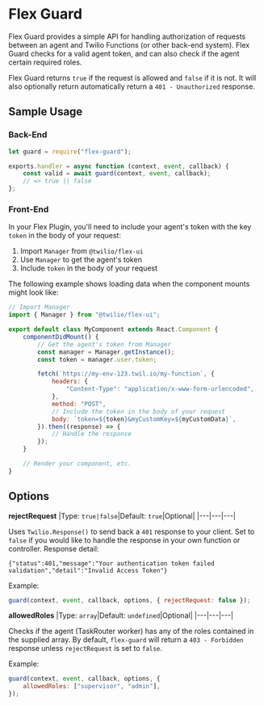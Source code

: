 # Flex Guard

Flex Guard provides a simple API for handling authorization of requests between an agent and Twilio Functions (or other back-end system). Flex Guard checks for a valid agent token, and can also check if the agent certain required roles.

Flex Guard returns `true` if the request is allowed and `false` if it is not. It will also optionally return automatically return a `401 - Unauthorized` response.

## Sample Usage

### Back-End

```javascript
let guard = require("flex-guard");

exports.handler = async function (context, event, callback) {
    const valid = await guard(context, event, callback);
    // => true || false
};
```

### Front-End

In your Flex Plugin, you'll need to include your agent's token with the key `token` in the body of your request:

1. Import `Manager` from `@twilio/flex-ui`
1. Use `Manager` to get the agent's token
1. Include `token` in the body of your request

The following example shows loading data when the component mounts might look like:

```javascript
// Import Manager
import { Manager } from "@twilio/flex-ui";

export default class MyComponent extends React.Component {
    componentDidMount() {
        // Get the agent's token from Manager
        const manager = Manager.getInstance();
        const token = manager.user.token;

        fetch(`https://my-env-123.twil.io/my-function`, {
            headers: {
                "Content-Type": "application/x-www-form-urlencoded",
            },
            method: "POST",
            // Include the token in the body of your request
            body: `token=${token}&myCustomKey=${myCustomData}`,
        }).then((response) => {
            // Handle the response
        });
    }

    // Render your component, etc.
}
```

## Options

**rejectRequest**
|Type: `true|false`|Default: `true`|Optional|
|---|---|---|

Uses `Twilio.Response()` to send back a `401` response to your client. Set to `false` if you would like to handle the response in your own function or controller. Response detail:

`{"status":401,"message":"Your authentication token failed validation","detail":"Invalid Access Token"}`

Example:

```javascript
guard(context, event, callback, options, { rejectRequest: false });
```

**allowedRoles**
|Type: `array`|Default: `undefined`|Optional|
|---|---|---|

Checks if the agent (TaskRouter worker) has any of the roles contained in the supplied array. By default, `flex-guard` will return a `403 - Forbidden` response unless `rejectRequest` is set to `false`.

Example:

```javascript
guard(context, event, callback, options, {
    allowedRoles: ["supervisor", "admin"],
});
```
